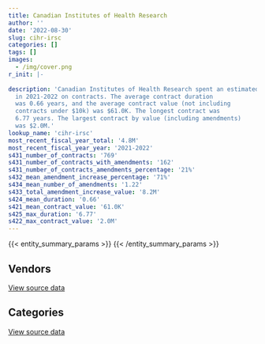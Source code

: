 ```yaml
---
title: Canadian Institutes of Health Research
author: ''
date: '2022-08-30'
slug: cihr-irsc
categories: []
tags: []
images:
  - /img/cover.png
r_init: |-
  
description: 'Canadian Institutes of Health Research spent an estimated $4.8M
  in 2021-2022 on contracts. The average contract duration
  was 0.66 years, and the average contract value (not including
  contracts under $10k) was $61.0K. The longest contract was
  6.77 years. The largest contract by value (including amendments)
  was $2.0M.'
lookup_name: 'cihr-irsc'
most_recent_fiscal_year_total: '4.8M'
most_recent_fiscal_year_year: '2021-2022'
s431_number_of_contracts: '769'
s431_number_of_contracts_with_amendments: '162'
s431_number_of_contracts_amendments_percentage: '21%'
s432_mean_amendment_increase_percentage: '71%'
s434_mean_number_of_amendments: '1.22'
s433_total_amendment_increase_value: '8.2M'
s424_mean_duration: '0.66'
s421_mean_contract_value: '61.0K'
s425_max_duration: '6.77'
s422_max_contract_value: '2.0M'
---
```


<script src="/rmarkdown-libs/htmlwidgets/htmlwidgets.js"></script>
<link href="/rmarkdown-libs/datatables-css/datatables-crosstalk.css" rel="stylesheet" />
<script src="/rmarkdown-libs/datatables-binding/datatables.js"></script>
<script src="/rmarkdown-libs/jquery/jquery-3.6.0.min.js"></script>
<link href="/rmarkdown-libs/dt-core-bootstrap/css/dataTables.bootstrap.min.css" rel="stylesheet" />
<link href="/rmarkdown-libs/dt-core-bootstrap/css/dataTables.bootstrap.extra.css" rel="stylesheet" />
<script src="/rmarkdown-libs/dt-core-bootstrap/js/jquery.dataTables.min.js"></script>
<script src="/rmarkdown-libs/dt-core-bootstrap/js/dataTables.bootstrap.min.js"></script>
<link href="/rmarkdown-libs/crosstalk/css/crosstalk.min.css" rel="stylesheet" />
<script src="/rmarkdown-libs/crosstalk/js/crosstalk.min.js"></script>
<script src="/rmarkdown-libs/htmlwidgets/htmlwidgets.js"></script>
<link href="/rmarkdown-libs/datatables-css/datatables-crosstalk.css" rel="stylesheet" />
<script src="/rmarkdown-libs/datatables-binding/datatables.js"></script>
<script src="/rmarkdown-libs/jquery/jquery-3.6.0.min.js"></script>
<link href="/rmarkdown-libs/dt-core-bootstrap/css/dataTables.bootstrap.min.css" rel="stylesheet" />
<link href="/rmarkdown-libs/dt-core-bootstrap/css/dataTables.bootstrap.extra.css" rel="stylesheet" />
<script src="/rmarkdown-libs/dt-core-bootstrap/js/jquery.dataTables.min.js"></script>
<script src="/rmarkdown-libs/dt-core-bootstrap/js/dataTables.bootstrap.min.js"></script>
<link href="/rmarkdown-libs/crosstalk/css/crosstalk.min.css" rel="stylesheet" />
<script src="/rmarkdown-libs/crosstalk/js/crosstalk.min.js"></script>

{{< entity_summary_params >}}
{{< /entity_summary_params >}}

## Vendors

<div id="htmlwidget-1" style="width:100%;height:auto;" class="datatables html-widget"></div>
<script type="application/json" data-for="htmlwidget-1">{"x":{"style":"bootstrap","filter":"none","vertical":false,"data":[["<a href=\"/vendors/4_office_automation/\">4 Office Automation<\/a>","<a href=\"/vendors/advanced_chippewa_technologies/\">Advanced Chippewa Technologies<\/a>","<a href=\"/vendors/amazon/\">Amazon<\/a>","<a href=\"/vendors/avi_spl_canada/\">AVI SPL Canada<\/a>","<a href=\"/vendors/bdo_canada/\">BDO Canada<\/a>","<a href=\"/vendors/bell_canada/\">Bell Canada<\/a>","<a href=\"/vendors/blackberry/\">Blackberry<\/a>","<a href=\"/vendors/canadian_corps_of_commissionaires/\">Canadian Corps of Commissionaires<\/a>","<a href=\"/vendors/careworx/\">CareWorx<\/a>","<a href=\"/vendors/cdw_canada/\">CDW Canada<\/a>","<a href=\"/vendors/cgi/\">CGI<\/a>","<a href=\"/vendors/cision_canada/\">Cision Canada<\/a>","<a href=\"/vendors/cistel_technology/\">Cistel Technology<\/a>","<a href=\"/vendors/conexsys/\">CONEXSYS<\/a>","<a href=\"/vendors/contract_community/\">Contract Community<\/a>","<a href=\"/vendors/dell_computer/\">Dell Computer<\/a>","<a href=\"/vendors/diligens/\">Diligens<\/a>","<a href=\"/vendors/dynabook_canada/\">Dynabook Canada<\/a>","<a href=\"/vendors/elsevier/\">Elsevier<\/a>","<a href=\"/vendors/empowered_networks/\">Empowered Networks<\/a>","<a href=\"/vendors/ernst_young/\">Ernst Young<\/a>","<a href=\"/vendors/excel_human_resources/\">Excel Human Resources<\/a>","<a href=\"/vendors/fast_forward_french/\">Fast Forward French<\/a>","<a href=\"/vendors/ford_motor_company/\">Ford Motor Company<\/a>","<a href=\"/vendors/freebalance/\">FreeBalance<\/a>","<a href=\"/vendors/gartner/\">Gartner<\/a>","<a href=\"/vendors/genesis_integration/\">Genesis Integration<\/a>","<a href=\"/vendors/goss_gilroy/\">Goss Gilroy<\/a>","<a href=\"/vendors/hypertec/\">Hypertec<\/a>","<a href=\"/vendors/ibm_canada/\">IBM Canada<\/a>","<a href=\"/vendors/info_tech_research_group/\">Info Tech Research Group<\/a>","<a href=\"/vendors/insa/\">Insa<\/a>","<a href=\"/vendors/instrux_media/\">Instrux Media<\/a>","<a href=\"/vendors/iron_mountain/\">Iron Mountain<\/a>","<a href=\"/vendors/itex/\">ITEX<\/a>","<a href=\"/vendors/linovati/\">Linovati<\/a>","<a href=\"/vendors/lionbridge/\">Lionbridge<\/a>","<a href=\"/vendors/manpower_services_canada/\">Manpower Services Canada<\/a>","<a href=\"/vendors/maplesoft_consulting/\">Maplesoft Consulting<\/a>","<a href=\"/vendors/mdos_consulting/\">MDOS Consulting<\/a>","<a href=\"/vendors/microsoft_canada/\">Microsoft Canada<\/a>","<a href=\"/vendors/mindwire_systems/\">Mindwire Systems<\/a>","<a href=\"/vendors/mishkumi_technologies/\">Mishkumi Technologies<\/a>","<a href=\"/vendors/mobile_resource_group/\">Mobile Resource Group<\/a>","<a href=\"/vendors/newfound_recruiting/\">Newfound Recruiting<\/a>","<a href=\"/vendors/nisha_techonologies/\">Nisha Techonologies<\/a>","<a href=\"/vendors/northern_micro/\">Northern Micro<\/a>","<a href=\"/vendors/opentext/\">OpenText<\/a>","<a href=\"/vendors/optiv_canada_federal/\">Optiv Canada Federal<\/a>","<a href=\"/vendors/oracle_canada/\">Oracle Canada<\/a>","<a href=\"/vendors/ottawa_marriott_hotels_innvest_hotels_gp/\">Ottawa Marriott Hotels Innvest Hotels Gp<\/a>","<a href=\"/vendors/pricewaterhouse_coopers/\">Pricewaterhouse Coopers<\/a>","<a href=\"/vendors/printers_plus/\">Printers Plus<\/a>","<a href=\"/vendors/procom_consultants/\">Procom Consultants<\/a>","<a href=\"/vendors/protak_consulting_group/\">Protak Consulting Group<\/a>","<a href=\"/vendors/qmr/\">QMR<\/a>","<a href=\"/vendors/quintet_consulting/\">Quintet Consulting<\/a>","<a href=\"/vendors/raymond_chabot_grant_thornton/\">Raymond Chabot Grant Thornton<\/a>","<a href=\"/vendors/shi_canada/\">SHI Canada<\/a>","<a href=\"/vendors/si_systems/\">SI Systems<\/a>","<a href=\"/vendors/softchoice/\">Softchoice<\/a>","<a href=\"/vendors/st_joseph_print_group/\">St Joseph Print Group<\/a>","<a href=\"/vendors/teknion/\">Teknion<\/a>","<a href=\"/vendors/teramach_technologies/\">Teramach Technologies<\/a>","<a href=\"/vendors/veritaaq_technology_house/\">Veritaaq Technology House<\/a>","<a href=\"/vendors/workdynamics_technologies/\">WorkDynamics Technologies<\/a>"],[null,51588.9,null,null,89713.97,13058.3,11012.81,361645,3811.95,null,28135.61,28250,5299.59,54624.55,null,125501.85,null,null,487147.54,null,42663.18,78835.68,null,34255,54393,63431.71,57197,48152,null,73558.5,123048.93,null,268.76,14916,28954.14,null,91259,126841.21,702162.23,null,193190,477639.12,33315.24,null,146737.35,196630.64,null,null,null,595301.77,2195890.23,null,94954.34,167513.26,190803.22,null,null,null,null,179880.17,945211.45,13144.4,20118,97557.36,null,9637.9],[9005.8,61717.73,null,null,39137.61,17538.8,null,346584.56,5558.46,null,20998.8,28250,10775.82,14670.56,24973,101416.4,null,null,17474.63,null,65653.17,17106.96,21000,null,55520,104041.42,null,61074.13,null,55534.59,141.17,null,34207.58,15311.68,37494.37,11057.05,90400,null,null,217030.49,262389.38,478947.72,null,null,null,364680.24,54379.09,13892.22,45856.35,355476.59,3710166.8,54204.99,79345.41,null,191325.97,null,null,24916.5,null,null,93238.15,13180.41,null,37055.28,null,863.1],[54785.28,74580.4,13954.55,null,118044.03,2673.21,9657.79,353644.8,5543.27,null,17283.12,28250,null,null,null,454555.66,14918.02,null,23859.02,20978.68,65654.71,null,null,null,55673.52,156297.81,null,35887.58,14690,57261.34,51469.89,5040.96,15243.67,15115.52,41504.37,null,0,null,173304.79,98444.51,515342.52,180630.5,null,null,null,82120.07,478917.66,null,62617.93,362749.75,36296.88,63451.23,null,null,95662.98,null,24365.1,null,null,null,132828.51,15462.73,null,578.58,14125,null],[54785.28,67224.66,17685.45,17769.35,5580.8,14572.05,1937.91,254815,1731.32,99108.68,25494.09,28250,null,null,null,8025.92,82315.53,135572.88,67077.83,4195.74,40681.71,95885.1,28769.23,null,55673.52,158166.33,null,41887.05,25566.25,58479.27,51176.09,49807.65,null,null,37714.16,null,null,null,218124.99,98444.51,350392.38,180630.5,null,56539.1,null,null,130710.49,13012.96,65770.85,370097.79,null,10146.78,null,null,null,5057.84,47827.78,26709.09,20598.73,null,49593.91,15462.73,null,6211.23,null,null]],"container":"<table class=\"table table-striped table-hover row-border order-column display\">\n  <thead>\n    <tr>\n      <th>Vendor<\/th>\n      <th>2018-2019<\/th>\n      <th>2019-2020<\/th>\n      <th>2020-2021<\/th>\n      <th>2021-2022<\/th>\n    <\/tr>\n  <\/thead>\n<\/table>","options":{"order":[[4,"desc"]],"pageLength":10,"autoWidth":true,"columnDefs":[{"targets":1,"render":"function(data, type, row, meta) {\n    return type !== 'display' ? data : DTWidget.formatCurrency(data, \"$\", 2, 3, \",\", \".\", true, null);\n  }"},{"targets":2,"render":"function(data, type, row, meta) {\n    return type !== 'display' ? data : DTWidget.formatCurrency(data, \"$\", 2, 3, \",\", \".\", true, null);\n  }"},{"targets":3,"render":"function(data, type, row, meta) {\n    return type !== 'display' ? data : DTWidget.formatCurrency(data, \"$\", 2, 3, \",\", \".\", true, null);\n  }"},{"targets":4,"render":"function(data, type, row, meta) {\n    return type !== 'display' ? data : DTWidget.formatCurrency(data, \"$\", 2, 3, \",\", \".\", true, null);\n  }"},{"width":"16%","targets":[1,2,3,4]},{"className":"dt-right","targets":[1,2,3,4]}],"orderClasses":false}},"evals":["options.columnDefs.0.render","options.columnDefs.1.render","options.columnDefs.2.render","options.columnDefs.3.render"],"jsHooks":[]}</script>
<p class="text-right">
<a href="https://github.com/GoC-Spending/contracts-data/tree/main/data/out/departments/cihr-irsc/summary_by_fiscal_year_by_vendor.csv" class="source-data-link btn btn-link">View source data</a>
</p>

## Categories

<div id="htmlwidget-2" style="width:100%;height:auto;" class="datatables html-widget"></div>
<script type="application/json" data-for="htmlwidget-2">{"x":{"style":"bootstrap","filter":"none","vertical":false,"data":[["<a href=\"/categories/facilities_and_construction/\">Facilities and construction<\/a>","<a href=\"/categories/office_management/\">Office management<\/a>","<a href=\"/categories/professional_services/\">Professional services<\/a>","<a href=\"/categories/information_technology/\">Information technology<\/a>","<a href=\"/categories/medical/\">Medical<\/a>","<a href=\"/categories/transportation_and_logistics/\">Transportation and logistics<\/a>","<a href=\"/categories/industrial_products_and_services/\">Industrial products and services<\/a>","<a href=\"/categories/travel/\">Travel<\/a>","<a href=\"/categories/security_and_protection/\">Security and protection<\/a>","<a href=\"/categories/human_capital/\">Human capital<\/a>"],[324476.59,218829.24,838259.1,5349667.8,13541.45,34255,15447.1,3252745.62,393935.84,340631.84],[91480.83,99086.44,1418598.01,2789452.99,13578.55,null,null,4134088.54,403891.98,333694.11],[null,66426,1165699.56,3246819.35,12486.5,null,null,981243.93,410795.64,357560.06],[2914.1,66426,1382437.93,2579343.89,12486.5,null,null,null,283826.21,497885.95]],"container":"<table class=\"table table-striped table-hover row-border order-column display\">\n  <thead>\n    <tr>\n      <th>Category<\/th>\n      <th>2018-2019<\/th>\n      <th>2019-2020<\/th>\n      <th>2020-2021<\/th>\n      <th>2021-2022<\/th>\n    <\/tr>\n  <\/thead>\n<\/table>","options":{"order":[[4,"desc"]],"dom":"t","pageLength":30,"autoWidth":true,"columnDefs":[{"targets":1,"render":"function(data, type, row, meta) {\n    return type !== 'display' ? data : DTWidget.formatCurrency(data, \"$\", 2, 3, \",\", \".\", true, null);\n  }"},{"targets":2,"render":"function(data, type, row, meta) {\n    return type !== 'display' ? data : DTWidget.formatCurrency(data, \"$\", 2, 3, \",\", \".\", true, null);\n  }"},{"targets":3,"render":"function(data, type, row, meta) {\n    return type !== 'display' ? data : DTWidget.formatCurrency(data, \"$\", 2, 3, \",\", \".\", true, null);\n  }"},{"targets":4,"render":"function(data, type, row, meta) {\n    return type !== 'display' ? data : DTWidget.formatCurrency(data, \"$\", 2, 3, \",\", \".\", true, null);\n  }"},{"width":"16%","targets":[1,2,3,4]},{"className":"dt-right","targets":[1,2,3,4]}],"orderClasses":false,"lengthMenu":[10,25,30,50,100]}},"evals":["options.columnDefs.0.render","options.columnDefs.1.render","options.columnDefs.2.render","options.columnDefs.3.render"],"jsHooks":[]}</script>
<p class="text-right">
<a href="https://github.com/GoC-Spending/contracts-data/tree/main/data/out/departments/cihr-irsc/summary_by_fiscal_year_by_category.csv" class="source-data-link btn btn-link">View source data</a>
</p>
